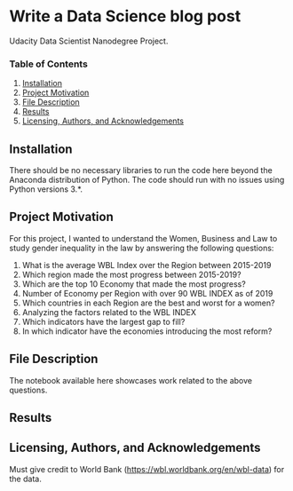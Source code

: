 # Write a Data Science blog post
Udacity Data Scientist Nanodegree Project.

### Table of Contents

1. [Installation](#installation)
2. [Project Motivation](#motivation)
3. [File Description](#files)
4. [Results](#results)
5. [Licensing, Authors, and Acknowledgements](#licensing)

## Installation <a name="installation"></a>
There should be no necessary libraries to run the code here beyond the Anaconda distribution of Python. The code should run with no issues using Python versions 3.*.

## Project Motivation <a name = "motivation"></a>
For this project, I wanted to understand the Women, Business and Law to study gender inequality in the law by answering the following questions:

1. What is the average WBL Index over the Region between 2015-2019
2. Which region made the most progress between 2015-2019?
3. Which are the top 10 Economy that made the most progress?
4. Number of Economy per Region with over 90 WBL INDEX as of 2019
5. Which countries in each Region are the best and worst for a women?
6. Analyzing the factors related to the WBL INDEX
7. Which indicators have the largest gap to fill?
8. In which indicator have the economies introducing the most reform?

## File Description <a name = "files"></a>
The notebook available here showcases work related to the above questions.

## Results <a name = "results"></a>

## Licensing, Authors, and Acknowledgements <a name = "licensing"></a>
Must give credit to World Bank (https://wbl.worldbank.org/en/wbl-data) for the data. 
